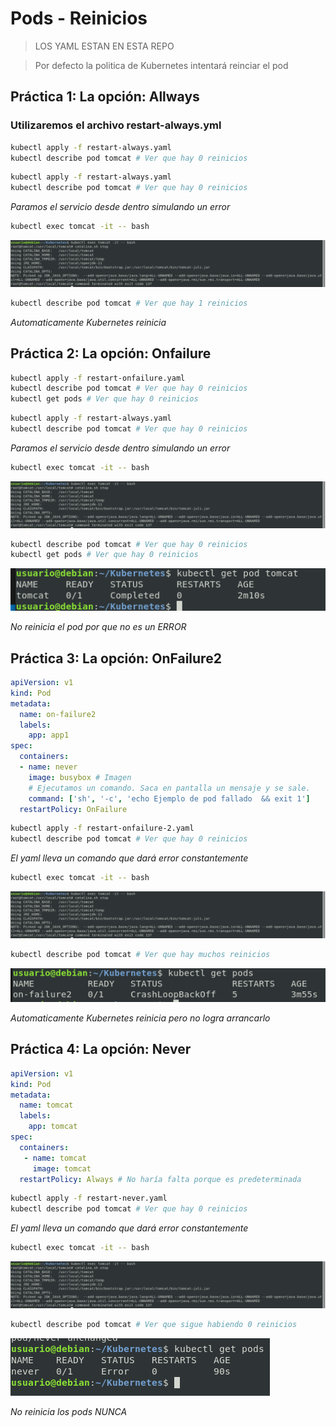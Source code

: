 # Pods - Reinicios

> LOS YAML ESTAN EN ESTA REPO

> Por defecto la politica de Kubernetes intentará reinciar el pod

## Práctica 1:  La opción: Allways
### Utilizaremos el archivo restart-always.yml

```bash
kubectl apply -f restart-always.yaml
kubectl describe pod tomcat # Ver que hay 0 reinicios
```

```bash
kubectl apply -f restart-always.yaml
kubectl describe pod tomcat # Ver que hay 0 reinicios
```

*Paramos el servicio desde dentro simulando un error*

```bash
kubectl exec tomcat -it -- bash
```
![fotos](../../imagenes/errorPro.png)

```bash
kubectl describe pod tomcat # Ver que hay 1 reinicios
```

*Automaticamente Kubernetes reinicia*

## Práctica 2:  La opción: Onfailure

```bash
kubectl apply -f restart-onfailure.yaml
kubectl describe pod tomcat # Ver que hay 0 reinicios
kubectl get pods # Ver que hay 0 reinicios
```

```bash
kubectl apply -f restart-always.yaml
kubectl describe pod tomcat # Ver que hay 0 reinicios
```

*Paramos el servicio desde dentro simulando un error*

```bash
kubectl exec tomcat -it -- bash
```
![fotos](../../imagenes/errorPro.png)


```bash
kubectl describe pod tomcat # Ver que hay 0 reinicios
kubectl get pods # Ver que hay 0 reinicios
```

![fotos](../../imagenes/noReinicio.png)

*No reinicia el pod por que no es un ERROR*

## Práctica 3:  La opción: OnFailure2

```yml
apiVersion: v1
kind: Pod
metadata:
  name: on-failure2
  labels:
    app: app1
spec:
  containers:
  - name: never
    image: busybox # Imagen
    # Ejecutamos un comando. Saca en pantalla un mensaje y se sale.
    command: ['sh', '-c', 'echo Ejemplo de pod fallado  && exit 1']
  restartPolicy: OnFailure
```

```bash
kubectl apply -f restart-onfailure-2.yaml
kubectl describe pod tomcat # Ver que hay 0 reinicios
```

*El yaml lleva un comando que dará error constantemente*

```bash
kubectl exec tomcat -it -- bash
```
![fotos](../../imagenes/errorPro.png)

```bash
kubectl describe pod tomcat # Ver que hay muchos reinicios
```

![fotos](../../imagenes/bucleError.png)

*Automaticamente Kubernetes reinicia pero no logra arrancarlo*

## Práctica 4:  La opción: Never

```yml
apiVersion: v1
kind: Pod
metadata:
  name: tomcat
  labels:
    app: tomcat
spec:
  containers:
   - name: tomcat
     image: tomcat
  restartPolicy: Always # No haría falta porque es predeterminada
```

```bash
kubectl apply -f restart-never.yaml
kubectl describe pod tomcat # Ver que hay 0 reinicios
```

*El yaml lleva un comando que dará error constantemente*

```bash
kubectl exec tomcat -it -- bash
```
![fotos](../../imagenes/errorPro.png)

```bash
kubectl describe pod tomcat # Ver que sigue habiendo 0 reinicios
```

![fotos](../../imagenes/nuncaReinicia.png)

*No reinicia los pods NUNCA*